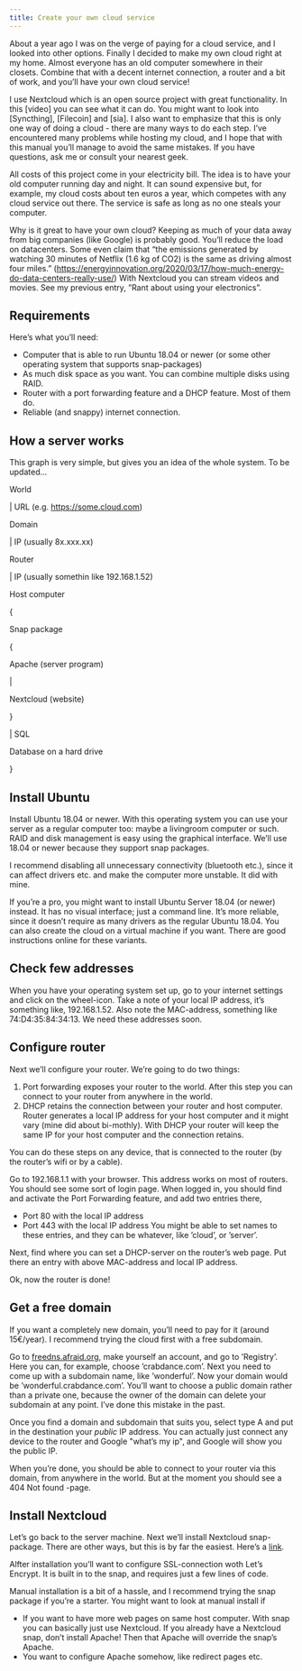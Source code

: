 ```yaml
---
title: Create your own cloud service
---
```


About a year ago I was on the verge of paying for a cloud service, and I looked into other options. Finally I decided to make my own cloud right at my home. Almost everyone has an old computer somewhere in their closets. Combine that with a decent internet connection, a router and a bit of work, and you’ll have your own cloud service!

I use Nextcloud which is an open source project with great functionality. In this [video] you can see what it can do. You might want to look into [Syncthing], [Filecoin] and [sia]. I also want to emphasize that this is only one way of doing a cloud - there are many ways to do each step. I’ve encountered many problems while hosting my cloud, and I hope that with this manual you’ll manage to avoid the same mistakes. If you have questions, ask me or consult your nearest geek.

All costs of this project come in your electricity bill. The idea is to have your old computer running day and night. It can sound expensive but, for example, my cloud costs about ten euros a year, which competes with any cloud service out there. The service is safe as long as no one steals your computer.

Why is it great to have your own cloud?
Keeping as much of your data away from big companies (like Google) is probably good.
You’ll reduce the load on datacenters. Some even claim that “the emissions generated by watching 30 minutes of Netflix (1.6 kg of CO2) is the same as driving almost four miles.” (https://energyinnovation.org/2020/03/17/how-much-energy-do-data-centers-really-use/) With Nextcloud you can stream videos and movies.
See my previous entry, ”Rant about using your electronics”.

## Requirements
Here’s what you’ll need:

* Computer that is able to run Ubuntu 18.04
or newer (or some other operating system that supports snap-packages)
* As much disk space as you want. You can combine multiple disks using RAID.
* Router with a port forwarding feature and a DHCP feature. Most of them do.
* Reliable (and snappy) internet connection.

## How a server works
This graph is very simple, but gives you an idea of the whole system. To be updated...

World

| URL (e.g. https://some.cloud.com)

Domain

| IP (usually 8x.xxx.xx)

Router

| IP (usually somethin like 192.168.1.52)

Host computer

{

Snap package

{

Apache (server program)

|

Nextcloud (website)

}

| SQL

Database on a hard drive

}

## Install Ubuntu
Install Ubuntu 18.04 or newer. With this operating system you can use your server as a regular computer too: maybe a livingroom computer or such. RAID and disk management is easy using the graphical interface. We’ll use 18.04 or newer because they support snap packages.

I recommend disabling all unnecessary connectivity (bluetooth etc.), since it can affect drivers etc. and make the computer more unstable. It did with mine.

If you’re a pro, you might want to install Ubuntu Server 18.04 (or newer) instead. It has no visual interface; just a command line. It’s more reliable, since it doesn’t require as many drivers as the regular Ubuntu 18.04. You can also create the cloud on a virtual machine if you want. There are good instructions online for these variants.

## Check few addresses
When you have your operating system set up, go to your internet settings and click on the wheel-icon. Take a note of your local IP address, it’s something like, 192.168.1.52. Also note the MAC-address, something like 74:D4:35:84:34:13. We need these addresses soon.

## Configure router
Next we’ll configure your router. We’re going to do two things: 
1. Port forwarding exposes your router to the world. After this step you can connect to your router from anywhere in the world.
2. DHCP retains the connection between your router and host computer. Router generates a local IP address for your host computer and it might vary (mine did about bi-mothly). With DHCP your router will keep the same IP for your host computer and the connection retains.

You can do these steps on any device, that is connected to the router (by the router’s wifi or by a cable).

Go to 192.168.1.1 with your browser. This address works on most of routers. You should see some sort of login page. When logged in, you should find and activate the Port Forwarding feature, and add two entries there,
* Port 80 with the local IP address
* Port 443 with the local IP address
You might be able to set names to these entries, and they can be whatever, like ’cloud’, or ’server’.

Next, find where you can set a DHCP-server on the router’s web page. Put there an entry with above MAC-address and local IP address.

Ok, now the router is done!

## Get a free domain
If you want a completely new domain, you’ll need to pay for it (around 15€/year). I recommend trying the cloud first with a free subdomain.

Go to
[freedns.afraid.org](https://freedns.afraid.org),
make yourself an account, and go to ’Registry’. Here you can, for example, choose ’crabdance.com’. Next you need to come up with a subdomain name, like ’wonderful’. Now your domain would be ’wonderful.crabdance.com’. You’ll want to choose a public domain rather than a private one, because the owner of the domain can delete your subdomain at any point. I’ve done this mistake in the past.

Once you find a domain and subdomain that suits you, select type A and put in the destination your _public_ IP address. You can actually just connect any device to the router and Google "what’s my ip", and Google will show you the public IP.

When you’re done, you should be able to connect to your router via this domain, from anywhere in the world. But at the moment you should see a 404 Not found -page.

## Install Nextcloud
Let’s go back to the server machine. Next we’ll install Nextcloud snap-package. There are other ways, but this is by far the easiest. Here’s a
<a href= "https://www.digitalocean.com/community/tutorials/how-to-install-and-configure-nextcloud-on-ubuntu-18-04" target="_blank">link</a>.

Alfter installation you’ll want to configure SSL-connection woth Let’s Encrypt. It is built in to the snap, and requires just a few lines of code.

Manual installation is a bit of a hassle, and I recommend trying the snap package if you’re a starter. You might want to look at manual install if
* If you want to have more web pages on same host computer. With snap you can basically just use Nextcloud. If you already have a Nextcloud snap, don’t install Apache! Then that Apache will override the snap’s Apache.
* You want to configure Apache somehow, like redirect pages etc.
